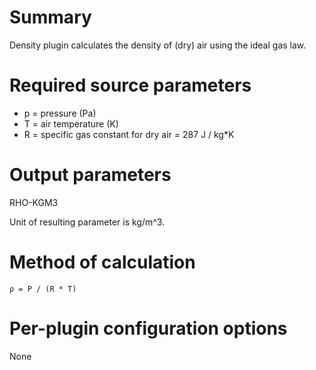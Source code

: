 # Summary

Density plugin calculates the density of (dry) air using the ideal gas law.

# Required source parameters

* p = pressure (Pa)
* T = air temperature (K)
* R = specific gas constant for dry air = 287 J / kg*K

# Output parameters

RHO-KGM3

Unit of resulting parameter is kg/m^3.

# Method of calculation

    ρ = P / (R * T)

# Per-plugin configuration options

None
